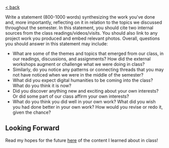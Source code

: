 [< back](https://justin51000.github.io/DH.md/)

Write a statement (800-1000 words) synthesizing the work you've done and, more importantly, reflecting on it in relation to the topics we discussed throughout the semester. In this statement, you should cite two internal sources from the class readings/videos/visits. You should also link to any project work you produced and embed relevant photos. Overall, questions you should answer in this statement may include:
* What are some of the themes and topics that emerged from our class, in our readings, discussions, and assignments? How did the external workshops augment or challenge what we were doing in class?
* Similarly, do you notice any patterns or connecting threads that you may not have noticed when we were in the middle of the semester?
* What did you expect digital humanities to be coming into the class? What do you think it is now?
* Did you discover anything new and exciting about your own interests? Or did some part of our class affirm your own interests?
* What do you think you did well in your own work? What did you wish you had done better in your own work? How would you revise or redo it, given the chance?

## Looking Forward

Read my hopes for the future [here](lookingforward.html) of the content I learned about in class!
